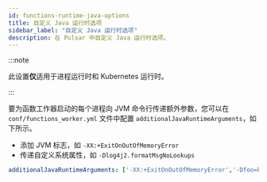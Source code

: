 ```yaml
---
id: functions-runtime-java-options
title: 自定义 Java 运行时选项
sidebar_label: "自定义 Java 运行时选项"
description: 在 Pulsar 中自定义 Java 运行时选项。
---
```


:::note

此设置**仅**适用于进程运行时和 Kubernetes 运行时。

:::

要为函数工作器启动的每个进程向 JVM 命令行传递额外参数，您可以在 `conf/functions_worker.yml` 文件中配置 `additionalJavaRuntimeArguments`，如下所示。
- 添加 JVM 标志，如 `-XX:+ExitOnOutOfMemoryError`
- 传递自定义系统属性，如 `-Dlog4j2.formatMsgNoLookups`

```yaml
additionalJavaRuntimeArguments: ['-XX:+ExitOnOutOfMemoryError','-Dfoo=bar']
```